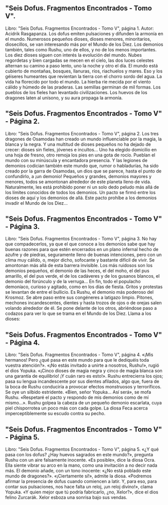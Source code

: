 ## "Seis Dofus. Fragmentos Encontrados - Tomo V".
Libro: "Seis Dofus. Fragmentos Encontrados - Tomo V", página 1.
Autor: Acidrik Rasgapanza.
Los dofus emiten pulsaciones y difunden la armonía en el mundo. Numerosos pequeños dioses, dioses menores, minoritarios, diosecillos, se van interesando más por el Mundo de los Diez. Los demonios también, tales como Rushu, uno de ellos, y no de los menos importantes.
Los diez dioses siguen con interés la evolución del mundo. Nubes regordetas y bien cargadas se mecen en el cielo, las dos luces celestes alternan su camino a paso lento, uno la noche y otro el día. El mundo está cubierto de montañas, bosques, llanuras, ríos, riachuelos y mares. Eso y los géiseres humeantes que revientan la tierra con el chorro sordo del agua. La vida ha florecido por todo el mundo. La hierba ríe mecida por el viento cálido y húmedo de las praderas. Las semillas germinan de mil formas. Los pueblos de los fieles han levantado civilizaciones. Los huevos de los dragones laten al unísono, y su aura propaga la armonía.

## "Seis Dofus. Fragmentos Encontrados - Tomo V" - Página 2.
Libro: "Seis Dofus. Fragmentos Encontrados - Tomo V", página 2.
Los tres dragones de Osamodas han creado un mundo influenciable por la magia, la blanca y la negra. Y una multitud de dioses pequeños no ha dejado de crecer: dioses sin fieles, jóvenes e incultos... Uno ha elegido domicilio en una hoja de fresno, otro remoja los pies en una gota de rocío. Pueblan el mundo con su minúscula y encantadora presencia.
Y las legiones de demonios codician también este mundo que, rumor o habladurías, ha sido creado por la garra de Osamodas, un dios que se parece, hasta el punto de confundirlo, a ¡un demonio! Pequeños y grandes, demonios mayores y menores, todos se amontonan alrededor de este planeta lleno de vida. Naturalmente, les está prohibido poner ni un solo dedo peludo más allá de los límites conocidos de todos los demonios. Un pacto se firmó entre los dioses de aquí y los demonios de allá. Este pacto prohíbe a los demonios invadir el Mundo de los Diez...

## "Seis Dofus. Fragmentos Encontrados - Tomo V" - Página 3.
Libro: "Seis Dofus. Fragmentos Encontrados - Tomo V", página 3.
No hay que compadecerlos, ya que el que conoce a los demonios sabe que hay buenas razones para que estén encerrados en un plano infernal hecho de azufre y de piedras, seguramente lleno de buenas intenciones, pero con un clima muy cálido, o, mejor dicho, sofocante y bastante difícil de vivir.
Se amontonan más allá de esta barrera invisible. Los más ruidosos son los demonios pequeños, el demonio de las heces, el del moho, el del pus amarillo, el del pus verde, el de los cadáveres y de los gusanos blancos, el demonio del forúnculo y de la verruga... En fin, todo el populacho demoníaco, curioso y agitado, como en los días de fiesta.
Gritos y protestas se levantan de entre el bullicio. Es Rushu, el demonio más poderoso del Krosmoz. Se abre paso entre sus congéneres a latigazo limpio. Pitones, mechones incandescentes, dientes y hasta trozos de ojos o de orejas salen volando alrededor de él. Se pone delante de los otros, abriéndose paso a codazos para ver lo que se trama en el Mundo de los Diez. Llama a los dioses:

## "Seis Dofus. Fragmentos Encontrados - Tomo V" - Página 4.
Libro: "Seis Dofus. Fragmentos Encontrados - Tomo V", página 4.
«¡Mis hermanos! Pero ¿qué pasa en este mundo para que le dediquéis toda vuestra atención?».
«¡No estás invitado a unirte a nosotros, Rushu!», rugió el dios Yopuka. «¡Cinco dioses de magia negra y cinco de magia blanca son una garantía de equilibrio! ¡Y cuán raro es esto!».
Rushu entrecierra los ojos; pasa su lengua incandescente por sus dientes afilados, algo que, fuera de la boca de Rushu conduciría a provocar efectos monstruosos y terroríficos. Se oye un silbido estridente.
«Bien, señor Yopuka... Así será», se mofa Rushu. «Respetaré el pacto y respondo de mis demonios como de mí mismo...». Rushu golpea la cabeza de un pequeño demonio escarlata, cuya piel chisporrotea un poco más con cada golpe. La diosa Feca acerca imperceptiblemente su escudo contra su pecho.

## "Seis Dofus. Fragmentos Encontrados - Tomo V" - Página 5.
Libro: "Seis Dofus. Fragmentos Encontrados - Tomo V", página 5.
«¿Y qué pasa con los dofus? ¿Hay huevos sagrados en este mundo?», pregunta Rushu con un aire falsamente inocente.
«Es posible», dice la diosa Ocra. Ella siente vibrar su arco en la mano, como una invitación a no decir nada más. El demonio añade, con un tono inocente: «¿No está poblado este mundo de dragones?».
«¡Ciertamente sí!», admite la diosa.
«Podremos afirmar la presencia de dofus cuando comiencen a latir. Y, para eso, para contar sus pulsaciones, nos hace falta un reloj, ¡un reloj divino!», clama Yopuka.
«Y quien mejor que tú podría fabricarlo, ¿no, Xelor?», dice el dios felino Zurcarák. Xelor esboza una sonrisa bajo sus vendas.